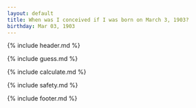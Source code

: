 ```yaml
---
layout: default
title: When was I conceived if I was born on March 3, 1903?
birthday: Mar 03, 1903
---
```


{% include header.md %}

{% include guess.md %}

{% include calculate.md %}

{% include safety.md %}

{% include footer.md %}




